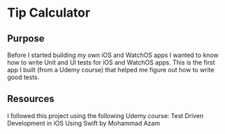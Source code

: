 #  Tip Calculator

## Purpose
Before I started building my own iOS and WatchOS apps I wanted to know how to write Unit and UI tests for iOS and WatchOS apps. This is the first app I built (from a Udemy course) that helped me figure out how to write good tests.

## Resources
I followed this project using the following Udemy course:
Test Driven Development in iOS Using Swift by Mohammad Azam
